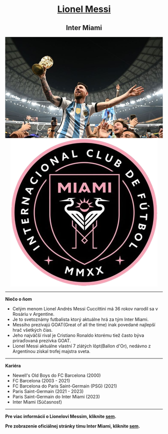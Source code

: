 <!DOCTYPE html>
<html>

<head>
    <title>Lionel Messi</title>
    <link rel="stylesheet" href="stranka2.css">
</head>
<body>
    <center>
        <h1><u>Lionel Messi</u></b></h1>
        <h2>Inter Miami</h2>
        <img src="Messi.jpg" alt="Lionel Andrés Messi">
        <img src="Inter M.png" alt="Inter Miami">
    </center>
    <hr>
    <p><b>Niečo o ňom</b></p>
    <ul>
        <li>Celým menom Lionel Andrés Messi Cuccittini má 36 rokov narodil sa v Rosáriu v Argentíne.</li>
        <li>Je to svetoznámy futbalista ktorý aktuálne hrá za tým Inter Miami.</li>
        <li>Messiho prezívajú GOAT(Great of all the time) inak povedané najlepší hrač všetkých čias.</li>
        <li>Jeho najväčší rival je Cristiano Ronaldo ktorému tiež často býva priraďovaná prezívka GOAT.</li>
        <li>Lionel Messi aktuálne vlastní 7 zlátých lôpt(Ballon d'Or), nedávno z Argentínou získal trofej majstra sveta.</li>
    </ul>
    <hr>
    <p><b>Kariéra</b></p>
    <ul>
        <li>Newell's Old Boys do FC Barcelona (2000)</li>
        <li>FC Barcelona (2003 - 2021)</li>
        <li>FC Barcelona do Paris Saint-Germain (PSG) (2021)</li>
        <li>Paris Saint-Germain (2021 - 2023)</li>
        <li>Paris Saint-Germain do Inter Miami (2023)</li>
        <li>Inter Miami (Súčasnosť)</li>
    </ul>
    <hr>
    <p><b>Pre viac informácií o Lionelovi Messim, kliknite <a href="https://sk.wikipedia.org/wiki/Lionel_Messi">sem</a>.</b></p>
    <p><b>Pre zobrazenie oficiálnej stránky tímu Inter Miami, kliknite <a href="https://www.intermiamicf.com/">sem</a>.</b></p>
</body>
</html>
